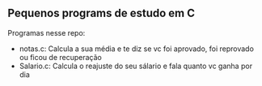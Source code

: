 ## Pequenos programs de estudo em C 

Programas nesse repo:
* notas.c: Calcula a sua média e te diz se vc foi aprovado, foi reprovado ou ficou de recuperação 
* Salario.c: Calcula o reajuste do seu sálario e fala quanto vc ganha por dia

